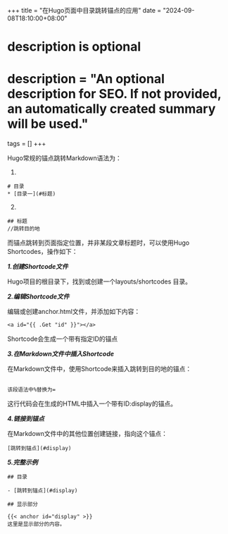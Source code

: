 +++
title = "在Hugo页面中目录跳转锚点的应用"
date = "2024-09-08T18:10:00+08:00"

#
# description is optional
#
# description = "An optional description for SEO. If not provided, an automatically created summary will be used."

tags = []
+++

Hugo常规的锚点跳转Markdown语法为：

1.  
```
# 目录
* [目录一](#标题)
```

2.  
```
## 标题
//跳转目的地
```


而锚点跳转到页面指定位置，并非某段文章标题时，可以使用Hugo Shortcodes，操作如下：

***1.创建Shortcode文件***

Hugo项目的根目录下，找到或创建一个layouts/shortcodes 目录。

***2.编辑Shortcode文件***

编辑或创建anchor.html文件，并添加如下内容：
```
<a id="{{ .Get "id" }}"></a>
```
Shortcode会生成一个带有指定ID的锚点

***3.在Markdown文件中插入Shortcode***

在Markdown文件中，使用Shortcode来插入跳转到目的地的锚点：
```

该段语法中%替换为=
```
这行代码会在生成的HTML中插入一个带有ID:display的锚点。

***4.链接到锚点***

在Markdown文件中的其他位置创建链接，指向这个锚点：
```
[跳转到锚点](#display)
```

***5.完整示例***

```
## 目录

- [跳转到锚点](#display)

## 显示部分

{{< anchor id="display" >}}
这里是显示部分的内容。
```
